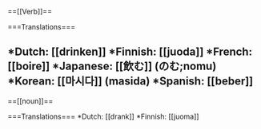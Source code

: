 ==[[Verb]]==

===Translations===

*Dutch: [[drinken]]
*Finnish: [[juoda]]
*French: [[boire]]
*Japanese: [[飲む]] (のむ;nomu)
*Korean: [[마시다]] (masida)
*Spanish: [[beber]]
----
==[[noun]]==

===Translations===
*Dutch: [[drank]]
*Finnish: [[juoma]]